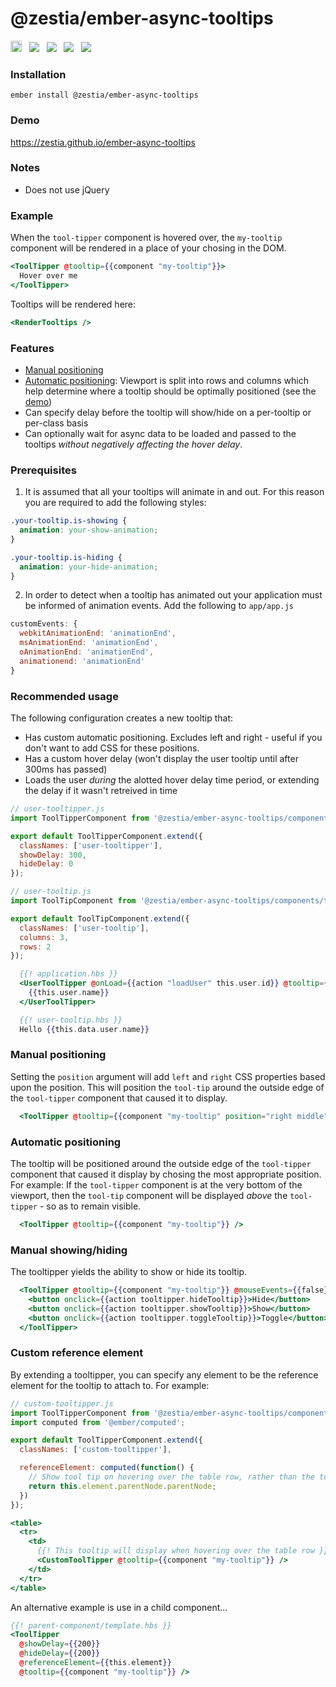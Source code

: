 # @zestia/ember-async-tooltips

<a href="https://badge.fury.io/js/%40zestia%2Fember-async-tooltips"><img src="https://badge.fury.io/js/%40zestia%2Fember-async-tooltips.svg" alt="npm version" height="18"></a> &nbsp; <a href="http://travis-ci.org/zestia/ember-async-tooltips"><img src="https://travis-ci.org/zestia/ember-async-tooltips.svg?branch=master"></a> &nbsp; <a href="https://david-dm.org/zestia/ember-async-tooltips#badge-embed"><img src="https://david-dm.org/zestia/ember-async-tooltips.svg"></a> &nbsp; <a href="https://david-dm.org/zestia/ember-async-tooltips#dev-badge-embed"><img src="https://david-dm.org/zestia/ember-async-tooltips/dev-status.svg"></a> &nbsp; <a href="https://emberobserver.com/addons/@zestia/ember-async-tooltips"><img src="https://emberobserver.com/badges/-zestia-ember-async-tooltips.svg"></a>

### Installation

```
ember install @zestia/ember-async-tooltips
```

### Demo

https://zestia.github.io/ember-async-tooltips

### Notes

- Does not use jQuery

### Example

When the `tool-tipper` component is hovered over, the `my-tooltip` component will be rendered in a place of your chosing in the DOM.

```handlebars
<ToolTipper @tooltip={{component "my-tooltip"}}>
  Hover over me
</ToolTipper>
```

Tooltips will be rendered here:

```handlebars
<RenderTooltips />
```

### Features

- [Manual positioning](#manual-positioning)
- [Automatic positioning](#automatic-positioning): Viewport is split into rows and columns which help determine where a tooltip should be optimally positioned (see the [demo](https://zestia.github.io/ember-async-tooltips/#/position))
- Can specify delay before the tooltip will show/hide on a per-tooltip or per-class basis
- Can optionally wait for async data to be loaded and passed to the tooltips _without negatively affecting the hover delay_.

### Prerequisites

1. It is assumed that all your tooltips will animate in and out. For this reason
   you are required to add the following styles:

```css
.your-tooltip.is-showing {
  animation: your-show-animation;
}

.your-tooltip.is-hiding {
  animation: your-hide-animation;
}
```

2. In order to detect when a tooltip has animated out your application must be
   informed of animation events. Add the following to `app/app.js`

```javascript
customEvents: {
  webkitAnimationEnd: 'animationEnd',
  msAnimationEnd: 'animationEnd',
  oAnimationEnd: 'animationEnd',
  animationend: 'animationEnd'
}
```

### Recommended usage

The following configuration creates a new tooltip that:

- Has custom automatic positioning.
  Excludes left and right - useful if you don't want to add CSS for these positions.
- Has a custom hover delay (won't display the user tooltip until after 300ms has passed)
- Loads the user _during_ the alotted hover delay time period, or extending the delay if it wasn't retreived in time

```javascript
// user-tooltipper.js
import ToolTipperComponent from '@zestia/ember-async-tooltips/components/tool-tipper';

export default ToolTipperComponent.extend({
  classNames: ['user-tooltipper'],
  showDelay: 300,
  hideDelay: 0
});
```

```javascript
// user-tooltip.js
import ToolTipComponent from '@zestia/ember-async-tooltips/components/tool-tip';

export default ToolTipComponent.extend({
  classNames: ['user-tooltip'],
  columns: 3,
  rows: 2
});
```

```handlebars
  {{! application.hbs }}
  <UserToolTipper @onLoad={{action "loadUser" this.user.id}} @tooltip={{component "user-tooltip"}}>
    {{this.user.name}}
  </UserToolTipper>
```

```handlebars
  {{! user-tooltip.hbs }}
  Hello {{this.data.user.name}}
```

### Manual positioning

Setting the `position` argument will add `left` and `right` CSS properties based upon the position. This will position the `tool-tip` around the outside edge of the `tool-tipper` component that caused it to display.

```handlebars
  <ToolTipper @tooltip={{component "my-tooltip" position="right middle"}} />
```

### Automatic positioning

The tooltip will be positioned around the outside edge of the `tool-tipper` component that caused it display by chosing the most appropriate position. For example: If the `tool-tipper` component is at the very bottom of the viewport, then the `tool-tip` component will be displayed _above_ the `tool-tipper` - so as to remain visible.

```handlebars
  <ToolTipper @tooltip={{component "my-tooltip"}} />
```

### Manual showing/hiding

The tooltipper yields the ability to show or hide its tooltip.

```handlebars
  <ToolTipper @tooltip={{component "my-tooltip"}} @mouseEvents={{false}} as |tooltipper|>
    <button onclick={{action tooltipper.hideTooltip}}>Hide</button>
    <button onclick={{action tooltipper.showTooltip}}>Show</button>
    <button onclick={{action tooltipper.toggleTooltip}}>Toggle</button>
  </ToolTipper>
```

### Custom reference element

By extending a tooltipper, you can specify any element to be the reference element for the tooltip
to attach to. For example:

```javascript
// custom-tooltipper.js
import ToolTipperComponent from '@zestia/ember-async-tooltips/components/tool-tipper';
import computed from '@ember/computed';

export default ToolTipperComponent.extend({
  classNames: ['custom-tooltipper'],

  referenceElement: computed(function() {
    // Show tool tip on hovering over the table row, rather than the tooltipper itself.
    return this.element.parentNode.parentNode;
  })
});
```

```handlebars
<table>
  <tr>
    <td>
      {{! This tooltip will display when hovering over the table row }}
      <CustomToolTipper @tooltip={{component "my-tooltip"}} />
    </td>
  </tr>
</table>
```

An alternative example is use in a child component...

```handlebars
{{! parent-component/template.hbs }}
<ToolTipper
  @showDelay={{200}}
  @hideDelay={{200}}
  @referenceElement={{this.element}}
  @tooltip={{component "my-tooltip"}} />
```
